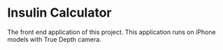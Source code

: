 # Insulin Calculator

The front end application of this project. This application runs on iPhone models with True Depth camera.
